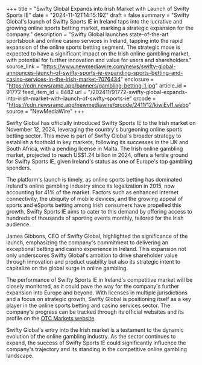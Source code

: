 +++
title = "Swifty Global Expands into Irish Market with Launch of Swifty Sports IE"
date = "2024-11-12T14:15:19Z"
draft = false
summary = "Swifty Global's launch of Swifty Sports IE in Ireland taps into the lucrative and growing online sports betting market, marking a strategic expansion for the company."
description = "Swifty Global launches state-of-the-art sportsbook and online casino services in Ireland, tapping into the rapid expansion of the online sports betting segment. The strategic move is expected to have a significant impact on the Irish online gambling market, with potential for further innovation and value for users and shareholders."
source_link = "https://www.newmediawire.com/news/swifty-global-announces-launch-of-swifty-sports-ie-expanding-sports-betting-and-casino-services-in-the-irish-market-7076434"
enclosure = "https://cdn.newsramp.app/banners/gambling-betting-1.jpg"
article_id = 91772
feed_item_id = 8482
url = "/202411/91772-swifty-global-expands-into-irish-market-with-launch-of-swifty-sports-ie"
qrcode = "https://cdn.newsramp.app/newmediawire/qrcode/2411/12/kiwiEvI1.webp"
source = "NewMediaWire"
+++

<p>Swifty Global has officially introduced Swifty Sports IE to the Irish market on November 12, 2024, leveraging the country's burgeoning online sports betting sector. This move is part of Swifty Global's broader strategy to establish a foothold in key markets, following its successes in the UK and South Africa, with a pending license in Malta. The Irish online gambling market, projected to reach US$1.24 billion in 2024, offers a fertile ground for Swifty Sports IE, given Ireland's status as one of Europe's top gambling spenders.</p><p>The platform's launch is timely, as online sports betting has dominated Ireland's online gambling industry since its legalization in 2015, now accounting for 41% of the market. Factors such as enhanced internet connectivity, the ubiquity of mobile devices, and the growing appeal of sports and eSports betting among Irish consumers have propelled this growth. Swifty Sports IE aims to cater to this demand by offering access to hundreds of thousands of sporting events monthly, tailored for the Irish audience.</p><p>James Gibbons, CEO of Swifty Global, highlighted the significance of the launch, emphasizing the company's commitment to delivering an exceptional betting and casino experience in Ireland. This expansion not only underscores Swifty Global's ambition to drive shareholder value through innovation and product usability but also its strategic intent to capitalize on the global surge in online gambling.</p><p>The performance of Swifty Sports IE in Ireland's competitive market will be closely monitored, as it could pave the way for the company's further expansion into Europe and beyond. With licenses in multiple jurisdictions and a focus on strategic growth, Swifty Global is positioning itself as a key player in the online sports betting and casino services sector. The company's progress can be tracked through its official websites and its profile on the <a href="https://www.otcmarkets.com" rel="nofollow" target="_blank">OTC Markets website</a>.</p><p>Swifty Global's entry into the Irish market is a testament to the dynamic evolution of the online gambling industry. As the sector continues to expand, the success of Swifty Sports IE could significantly influence the company's trajectory and its standing in the competitive online gambling landscape.</p>